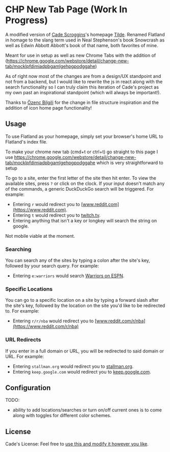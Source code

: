 # CHP New Tab Page (Work In Progress)

A modified version of [Cade Scroggins](https://github.com/cadejscroggins)'s homepage [Tilde](https://github.com/cadejscroggins/tilde). Renamed Flatland in homage to the slang term used in Neal Stephenson's book Snowcrash as well as Edwin Abbott Abbott's book of that name, both favorites of mine.

Meant for use in setup as well as new Chrome Tabs with the addition of (https://chrome.google.com/webstore/detail/change-new-tab/mocklpfdimiadpbgamlgehpgpodggahe)

As of right now most of the changes are from a design/UX standpoint and not from a backend, but I would like to rewrite the js in react along with the search functionality so I can truly claim this iteration of Cade's project as my own past an inspirational standpoint (which will always be important!).

Thanks to [Özenç Bilgili](https://github.com/Ozencb) for the change in file structure inspiration and the addition of icon home page functionality!

## Usage

To use Flatland as your homepage, simply set your browser's home URL to
Flatland's index file.

To make your chrome new tab (cmd+t or ctrl+t) go straight to this page I use https://chrome.google.com/webstore/detail/change-new-tab/mocklpfdimiadpbgamlgehpgpodggahe which is very straightforward to setup

To go to a site, enter the first letter of the site then hit enter.
To view the available sites, press `?` or click on the clock.
If your input doesn't match any of the commands,
a generic DuckDuckGo search will be triggered. For example:

- Entering `r` would redirect you to [www.reddit.com](https://www.reddit.com).
- Entering `t` would redirect you to [twitch.tv](https://www.twitch.tv).
- Entering anything that isn't a key or longkey will search the string on google.

Not mobile viable at the moment.

### Searching

You can search any of the sites by typing a colon after the site's key, followed
by your search query. For example:

- Entering `e:warriors` would search
  [Warriors on ESPN](http://www.espn.com/search/results?q=warriors).

### Specific Locations

You can go to a specific location on a site by typing a forward slash after the
site's key, followed by the location on the site you'd like to be redirected to.
For example:

- Entering `r/r/nba` would redirect you to
  [www.reddit.com/r/nba](https://www.reddit.com/r/nba)

### URL Redirects

If you enter in a full domain or URL, you will be redirected to said domain or
URL. For example:

- Entering `stallman.org` would redirect you to
  [stallman.org](https://stallman.org/).
- Entering `keep.google.com` would redirect you to
  [keep.google.com](https://keep.google.com/).

## Configuration

TODO:
- ability to add locations/searches or turn on/off current ones is to come along with toggles for different color schemes.

## License

Cade's License: 
Feel free to [use this and modify it however you like](https://github.com/cadejscroggins/tilde/blob/master/LICENSE).
